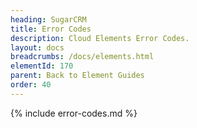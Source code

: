 ```yaml
---
heading: SugarCRM
title: Error Codes
description: Cloud Elements Error Codes.
layout: docs
breadcrumbs: /docs/elements.html
elementId: 170
parent: Back to Element Guides
order: 40
---
```


{% include error-codes.md %}
